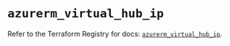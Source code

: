 # `azurerm_virtual_hub_ip`

Refer to the Terraform Registry for docs: [`azurerm_virtual_hub_ip`](https://registry.terraform.io/providers/hashicorp/azurerm/4.26.0/docs/resources/virtual_hub_ip).
